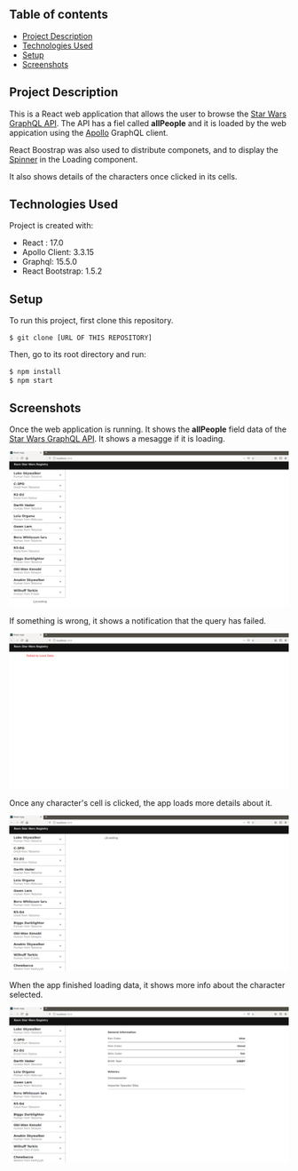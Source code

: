 ## Table of contents
* [Project Description](#general-info)
* [Technologies Used](#technologies)
* [Setup](#setup)
* [Screenshots](#screenshots)

## Project Description
This is a React web application that allows the user to browse the [Star Wars GraphQL API](https://swapi-graphql.netlify.app/.netlify/functions/index). The API has a fiel called **allPeople** and it is loaded by the web appication using the [Apollo](https://www.apollographql.com/) GraphQL client.

 React Boostrap was also used to distribute componets, and to display the [Spinner](https://react-bootstrap.github.io/components/spinners/) in the Loading component.

 It also shows details of the characters once clicked in its cells.
	
## Technologies Used
Project is created with:
* React : 17.0
* Apollo Client: 3.3.15
* Graphql: 15.5.0
* React Bootstrap: 1.5.2
	
## Setup
To run this project, first clone this repository. 

```
$ git clone [URL OF THIS REPOSITORY]
```
Then, go to its root directory and run:
```
$ npm install
$ npm start
```

## Screenshots

Once the web application is running. It shows the **allPeople** field data of the [Star Wars GraphQL API](https://swapi-graphql.netlify.app/.netlify/functions/index). It shows a mesagge if it is loading.

![Loading Images](Images/Loading.png)

If something is wrong, it shows a notification that the query has failed.

![Failed Loading](Images/Failed.png)

Once any character's cell is clicked, the app loads more details about it.

![Loading Info](Images/LoadingInfo.png)

When the app finished loading data, it shows more info about the character selected. 

![Character Info](Images/Info.png)
